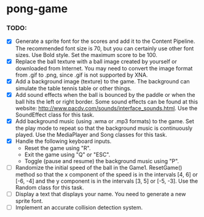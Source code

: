 # pong-game

### TODO:
- [x] Generate a sprite font for the scores and add it to the Content Pipeline. The recommended font size is 70,
but you can certainly use other font sizes. Use Bold style. Set the maximum score to be 100.
- [x] Replace the ball texture with a ball image created by yourself or downloaded from Internet. You may need
to convert the image format from .gif to .png, since .gif is not supported by XNA.
- [x] Add a background image (texture) to the game. The background can simulate the table tennis table or other things.
- [x] Add sound effects when the ball is bounced by the paddle or when the ball hits the left or right border.
Some sound effects can be found at this website: http://www.pacdv.com/sounds/interface_sounds.html. Use the SoundEffect class for this task.
- [x] Add background music (using .wma or .mp3 formats) to the game. Set the play mode to repeat so that the background music
is continuously played. Use the MediaPlayer and Song classes for this task.
- [x] Handle the following keyboard inputs.
    - Reset the game using "R".
    - Exit the game using "Q" or "ESC".
    - Toggle (pause and resume) the background music using "P".
- [ ] Randomize the initial speed of the ball in the Game1. ResetGame() method so that the x component of the
speed is in the intervals [4, 6] or [-6, -4] and the y component is in the intervals [3, 5] or [-5, -3]. Use the Random class for this task.
- [ ] Display a text that displays your name. You need to generate a new sprite font.
- [ ] Implement an accurate collision detection system.
